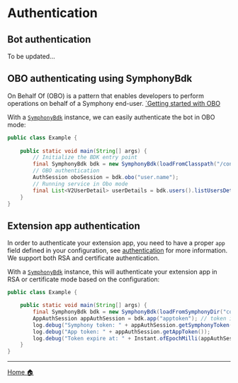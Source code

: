 # Authentication

## Bot authentication

To be updated...

## OBO authenticating using SymphonyBdk

On Behalf Of (OBO) is a pattern that enables developers to perform operations on behalf of a Symphony end-user. [`Getting started with OBO](https://developers.symphony.com/restapi/docs/get-started-with-obo)

With a [`SymphonyBdk`](https://javadoc.io/doc/com.symphony.platformsolutions/symphony-bdk-core/latest/com/symphony/bdk/core/SymphonyBdk.html)
instance, we can easily authenticate the bot in OBO mode:

```java
public class Example {
    
    public static void main(String[] args) {
        // Initialize the BDK entry point
        final SymphonyBdk bdk = new SymphonyBdk(loadFromClasspath("/config.yaml"));
        // OBO authentication
        AuthSession oboSession = bdk.obo("user.name");
        // Running service in Obo mode
        final List<V2UserDetail> userDetails = bdk.users().listUsersDetail(new UserFilter(), oboSession);
    }
}

```

## Extension app authentication

In order to authenticate your extension app, you need to have a proper `app` field defined in your configuration,
see [authentication](authentication.md) for more information. We support both RSA and certificate authentication.

With a [`SymphonyBdk`](https://javadoc.io/doc/com.symphony.platformsolutions/symphony-bdk-core/latest/com/symphony/bdk/core/SymphonyBdk.html)
instance,
this will authenticate your extension app in RSA or certificate mode based on the configuration:

```java
public class Example {

    public static void main(String[] args) {
        final SymphonyBdk bdk = new SymphonyBdk(loadFromSymphonyDir("config.yaml"));
        AppAuthSession appAuthSession = bdk.app("apptoken"); // token is generated by your backend
        log.debug("Symphony token: " + appAuthSession.getSymphonyToken());
        log.debug("App token: " + appAuthSession.getAppToken());
        log.debug("Token expire at: " + Instant.ofEpochMilli(appAuthSession.expireAt()));
    }
}
```

----
[Home :house:](./index.md)
